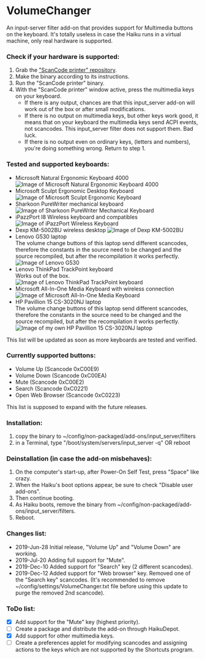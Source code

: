 # VolumeChanger
An input-server filter add-on that provides support for Multimedia buttons on the keyboard. It's totally useless in case the Haiku runs in a virtual machine, only real hardware is supported.

### Check if your hardware is supported:
1. Grab the ["ScanCode printer" repository](https://github.com/ahitech/ScanCode-printer).
2. Make the binary according to its instructions.
3. Run the "ScanCode printer" binary.
4. With the "ScanCode printer" window active, press the multimedia keys on your keyboard.
   - If there is any output, chances are that this input_server add-on will work out of the box or after small modifications.
   - If there is no output on multimedia keys, but other keys work good, it means that on your keyboard the multimedia keys send ACPI events, not scancodes. This input_server filter does not support them. Bad luck.
   - If there is no output even on ordinary keys, (letters and numbers), you're doing something wrong. Return to step 1.

### Tested and supported keyboards:
   - Microsoft Natural Ergonomic Keyboard 4000
     ![Image of Microsoft Natural Ergonomic Keyboard 4000](images/MicrosoftNatural4000.jpg)
   - Microsoft Sculpt Ergonomic Desktop Keyboard
     ![Image of Microsoft Sculpt Ergonomic Keyboard](images/MicrosoftSculpt.png)
   - Sharkoon PureWriter mechanical keyboard
     ![Image of Sharkoon PureWriter Mechanical Keyboard](images/SharkoonPureWriter.jpg)
   - iPazzPort I8 Wireless keyboard and compatibles
     ![Image of iPazzPort Wireless Keyboard](images/iPazzPortKP.jpg)
   - Dexp KM-5002BU wireless desktop
     ![Image of Dexp KM-5002BU](images/DexpKM5002BU.jpg)
   - Lenovo G530 laptop<br>
     The volume change buttons of this laptop send different scancodes, therefore the constants in the source need to be changed and the source recompiled, but after the recompilation it works perfectly.
     ![Image of Lenovo G530](images/LenovoG530.jpg)
   - Lenovo ThinkPad TrackPoint keyboard<br>
     Works out of the box.<br>
     ![Image of Lenovo ThinkPad TrackPoint keyboard](images/LenovoThinkPadTrackPoint.png)
   - Microsoft All-In-One Media Keyboard with wireless connection<br>
     ![Image of Microsoft All-In-One Media Keyboard](images/MicrosoftAllInOneMediaKeyboard.jpg)
   - HP Pavillion 15 CS-3020NJ laptop<br>
     The volume change buttons of this laptop send different scancodes, therefore the constants in the source need to be changed and the source recompiled, but after the recompilation it works perfectly.
     ![Image of my own HP Pavillion 15 CS-3020NJ laptop](images/HPPavillion15CS3020NJ.jpg)

This list will be updated as soon as more keyboards are tested and verified.

### Currently supported buttons: 
   - Volume Up               (Scancode 0xC00E9)
   - Volume Down             (Scancode 0xC00EA)
   - Mute                    (Scancode 0xC00E2)
   - Search                  (Scancode 0xC0221)
   - Open Web Browser        (Scancode 0xC0223)
    
This list is supposed to expand with the future releases.

### Installation:
1. copy the binary to ~/config/non-packaged/add-ons/input_server/filters
2. in a Terminal, type "/boot/system/servers/input_server -q" OR reboot
  
### Deinstallation (in case the add-on misbehaves):
1. On the computer's start-up, after Power-On Self Test, press "Space" like crazy. 
2. When the Haiku's boot options appear, be sure to check "Disable user add-ons". 
3. Then continue booting. 
4. As Haiku boots, remove the binary from ~/config/non-packaged/add-ons/input_server/filters.
5. Reboot.
    
### Changes list:
   - 2019-Jun-28 Initial release, "Volume Up" and "Volume Down" are working.
   - 2019-Jul-20 Adding full support for "Mute".
   - 2019-Dec-10 Added support for "Search" key (2 different scancodes).
   - 2019-Dec-12 Added support for "Web browser" key. Removed one of the "Search key" scancodes. (It's recommended to remove ~/config/settings/VolumeChanger.txt file before using this update to purge the removed 2nd scancode).

### ToDo list:
   - [x] Add support for the "Mute" key (highest priority).
   - [ ] Create a package and distribute the add-on through HaikuDepot.
   - [x] Add support for other multimedia keys.
   - [ ] Create a preferences applet for modifying scancodes and assigning actions to the keys which are not supported by the Shortcuts program.
